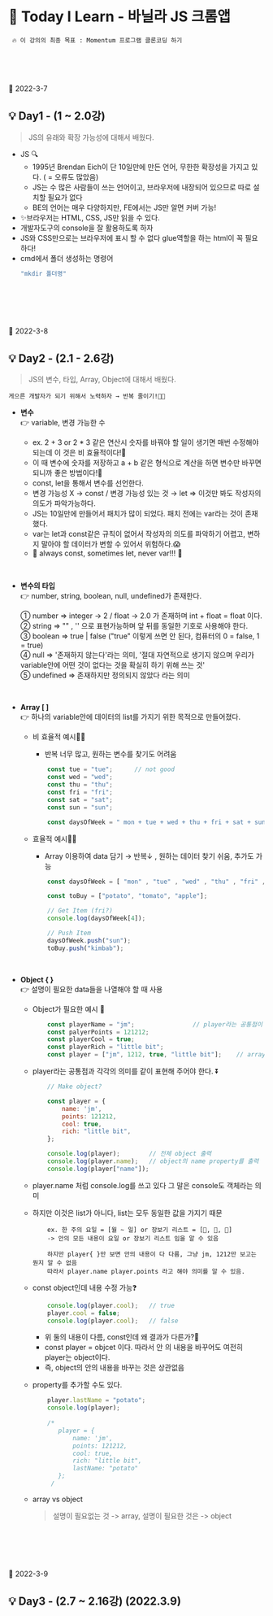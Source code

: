 # 📓 Today I Learn - 바닐라 JS 크롬앱
``` 
 🔥 이 강의의 최종 목표 : Momentum 프로그램 클론코딩 하기  
 ```   


<br/>
<br/>
<br/>  

📅 2022-3-7
## **💡 Day1 - (1 ~ 2.0강)**  

> JS의 유래와 확장 가능성에 대해서 배웠다.  

- JS 🔍
    - 1995년 Brendan Eich이 단 10일만에 만든 언어, 무한한 확장성을 가지고 있다. ( = 오류도 많았음)
    - JS는 수 많은 사람들이 쓰는 언어이고, 브라우저에 내장되어 있으므로 따로 설치할 필요가 없다
    - BE의 언어는 매우 다양하지만, FE에서는 JS만 알면 커버 가능!
- ✨브라우저는 HTML, CSS, JS만 읽을 수 있다.   
- 개발자도구의 console을 잘 활용하도록 하자
- JS와 CSS만으로는 브라우저에 표시 할 수 없다 glue역할을 하는 html이 꼭 필요하다!
- cmd에서 폴더 생성하는 명령어  
    ```cmd
    "mkdir 폴더명"
    ```

<br/>
<br/>
<br/>
<br/>


📅 2022-3-8
## **💡 Day2 - (2.1 - 2.6강)** 

> JS의 변수, 타입, Array, Object에 대해서 배웠다.

    게으른 개발자가 되기 위해서 노력하자 → 반복 줄이기!👩‍💻  

- **변수**  
👉 variable, 변경 가능한 수  

    - ex. 2 + 3 or 2 * 3 같은 연산시 숫자를 바꿔야 할 일이 생기면 매번 수정해야 되는데 이 것은 비 효율적이다!🤔
    - 이 때 변수에 숫자를 저장하고 a + b 같은 형식으로 계산을 하면 변수만 바꾸면 되니까 좋은 방법이다!🤗
    - const, let을 통해서 변수를 선언한다.
    - 변경 가능성 X → const / 변경 가능성 있는 것 → let  =>  이것만 봐도 작성자의 의도가 파악가능하다.
    - JS는 10일만에 만들어서 패치가 많이 되었다. 패치 전에는 var라는 것이 존재했다.
    - var는 let과 const같은 규칙이 없어서 작성자의 의도를 파악하기 어렵고, 변하지 말아야 할 데이터가 변할 수 있어서 위험하다.😱
    - 📌 always const, sometimes let, never var!!! 📌   

<br/>

- **변수의 타입**  
👉 number, string, boolean, null, undefined가 존재한다.

    ① number ⇒ integer → 2 / float → 2.0 가 존재하며 int + float = float 이다.  
    ② string ⇒ "" , '' 으로 표현가능하며 앞 뒤를 동일한 기호로 사용해야 한다.  
    ③ boolean ⇒ true | false ("true" 이렇게 쓰면 안 된다, 컴퓨터의 0 = false, 1 = true)  
    ④ null ⇒ '존재하지 않는다'라는 의미, '절대 자연적으로 생기지 않으며 우리가 variable안에 어떤 것이 없다는 것을 확실히 하기 위해 쓰는 것'  
    ⑤ undefined ⇒ 존재하지만 정의되지 않았다 라는 의미  

<br/>

- **Array [ ]**  
👉 하나의 variable안에 데이터의 list를 가지기 위한 목적으로 만들어졌다.    
    - 비 효율적 예시🙅‍♀️  
        - 반복 너무 많고, 원하는 변수를 찾기도 어려움    
        ```JavaScript
            const tue = "tue";      // not good
            const wed = "wed";
            const thu = "thu";
            const fri = "fri";
            const sat = "sat";
            const sun = "sun";

            const daysOfWeek = " mon + tue + wed + thu + fri + sat + sun";      // not good
        ```

    - 효율적 예시🙆‍♀️  
        - Array 이용하여 data 담기 → 반복↓ , 원하는 데이터 찾기 쉬움, 추가도 가능    
        ```JavaScript
            const daysOfWeek = [ "mon" , "tue" , "wed" , "thu" , "fri" , "sat"];     // good

            const toBuy = ["potato", "tomato", "apple"];

            // Get Item (fri?)
            console.log(daysOfWeek[4]);

            // Push Item
            daysOfWeek.push("sun");
            toBuy.push("kimbab");
        ```
<br/>

- **Object { }**    
👉 설명이 필요한 data들을 나열해야 할 때 사용    
    - Object가 필요한 예시 👀
        ```JavaScript
            const playerName = "jm";                // player라는 공통점이 있음
            const palyerPoints = 121212;
            const playerCool = true;
            const playerRich = "little bit";
            const player = ["jm", 1212, true, "little bit"];    // array 로는 명확한 의미를 알 수 없다.
        ```        
    - player라는 공통점과 각각의 의미를 같이 표현해 주어야 한다. ⏬

        ```javascript
            // Make object?

            const player = {
                name: 'jm',
                points: 121212,
                cool: true,
                rich: "little bit",
            };

            console.log(player);        // 전체 object 출력
            console.log(player.name);   // object의 name property를 출력
            console.log(player["name"]);
        ```
    - player.name 처럼 console.log를 쓰고 있다 그 말은 console도 객체라는 의미
    - 하지만 이것은 list가 아니다, list는 모두 동일한 값을 가지기 때문
        ```
            ex. 한 주의 요일 = [월 ~ 일] or 장보기 리스트 = [🍎, 🧅, 🥕]
            -> 안의 모든 내용이 요일 or 장보기 리스트 임을 알 수 있음

            하지만 player{ }만 보면 안의 내용이 다 다름, 그냥 jm, 1212만 보고는 뭔지 알 수 없음
            따라서 player.name player.points 라고 해야 의미를 알 수 있음.
        ```
    - const object인데 내용 수정 가능❓
        ```js
            console.log(player.cool);   // true
            player.cool = false;
            console.log(player.cool);   // false
        ```   
        - 위 둘의 내용이 다름, const인데 왜 결과가 다른가?🤔
        - const player = objcet 이다. 따라서 안 의 내용을 바꾸어도 여전히 player는 object이다.
        - 즉, object의 안의 내용을 바꾸는 것은 상관없음
    -  property를 추가할 수도 있다.
        ```js
            player.lastName = "potato";
            console.log(player);  
            
            /* 
               player = {
                   name: 'jm',
                   points: 121212,
                   cool: true,
                   rich: "little bit",
                   lastName: "potato"
               };
             /      
        ```
    - array vs object  
        > 설명이 필요없는 것 -> array, 설명이 필요한 것은 -> object

<br/>
<br/>
<br/>
<br/>


📅 2022-3-9
## **💡 Day3 - (2.7 ~ 2.16강)** (2022.3.9)
